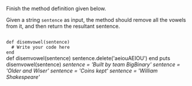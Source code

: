 Finish the method definition given below.

Given a string `sentence` as input, the method should remove all the vowels from it, and then return the resultant sentence.

<codeblock language="ruby" type="exercise" testMode="multipleInput">
<code>
def disemvowel(sentence)
  # Write your code here
end
</code>

<solution>
def disemvowel(sentence)
  sentence.delete('aeiouAEIOU')
end
</solution>

<testcases>
<caller>
puts disemvowel(sentence)
</caller>
<testcase>
<i>
sentence = 'Built by team BigBinary'
</i>
</testcase>
<testcase>
<i>
sentence = 'Older and Wiser'
</i>
</testcase>
<testcase>
<i>
sentence = 'Coins kept'
</i>
</testcase>
<testcase>
<i>
sentence = 'William Shakespeare'
</i>
</testcase>
</testcases>
</codeblock>